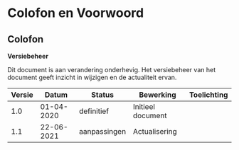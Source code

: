 # Colofon en Voorwoord

## Colofon




 
**Versiebeheer**

Dit document is aan verandering onderhevig. Het versiebeheer van het document geeft inzicht in wijzigen en de actualiteit ervan.

| **Versie** | **Datum**      | **Status** | **Bewerking**                   | **Toelichting**                   |
|------------|----------------|------------|---------------------------------|-----------------------------------| 
| 1.0        | 01-04-2020    | definitief     | Initieel document           |  
| 1.1        | 22-06-2021    | aanpassingen   | Actualisering             |                         
